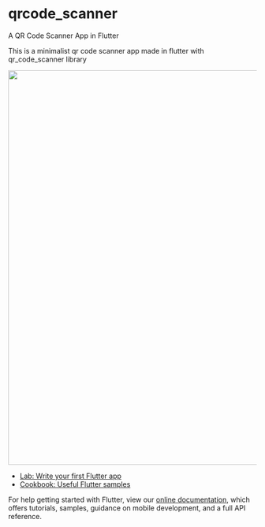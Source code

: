 # qrcode_scanner

<p> A QR Code Scanner App in Flutter</p>
 This is a minimalist qr code scanner app made in flutter with qr_code_scanner library
  
  
  
<p align="center">
<img width="800px"  src="https://github.com/pidwid/qrcode_scanner/blob/master/Android%20Mobile%20%E2%80%93%201%403x.png">
</p>


- [Lab: Write your first Flutter app](https://flutter.dev/docs/get-started/codelab)
- [Cookbook: Useful Flutter samples](https://flutter.dev/docs/cookbook)

For help getting started with Flutter, view our
[online documentation](https://flutter.dev/docs), which offers tutorials,
samples, guidance on mobile development, and a full API reference.
